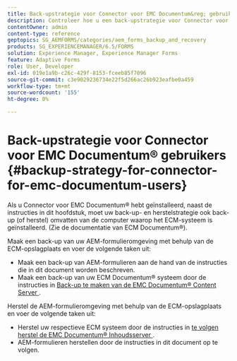 ```yaml
---
title: Back-upstrategie voor Connector voor EMC Documentum&reg; gebruikers
description: Controleer hoe u een back-upstrategie voor Connector voor EMC Documentum&reg; gebruikers maakt.
contentOwner: admin
content-type: reference
geptopics: SG_AEMFORMS/categories/aem_forms_backup_and_recovery
products: SG_EXPERIENCEMANAGER/6.5/FORMS
solution: Experience Manager, Experience Manager Forms
feature: Adaptive Forms
role: User, Developer
exl-id: 019e1a9b-c26c-429f-8153-fceeb85f7096
source-git-commit: c3e9029236734e22f5d266ac26b923eafbe0a459
workflow-type: tm+mt
source-wordcount: '155'
ht-degree: 0%

---
```


# Back-upstrategie voor Connector voor EMC Documentum® gebruikers {#backup-strategy-for-connector-for-emc-documentum-users}

Als u Connector voor EMC Documentum® hebt geïnstalleerd, naast de instructies in dit hoofdstuk, moet uw back-up- en herstelstrategie ook back-up (of herstel) omvatten van de computer waarop het ECM-systeem is geïnstalleerd. (Zie de documentatie van ECM Documentum®).

Maak een back-up van uw AEM-formulieromgeving met behulp van de ECM-opslagplaats en voer de volgende taken uit:

* Maak een back-up van AEM-formulieren aan de hand van de instructies die in dit document worden beschreven.
* Maak een back-up van uw ECM Documentum® systeem door de instructies in [ Back-up te maken van de EMC Documentum® Content Server ](/help/forms/using/admin-help/backing-recovering-emc-documentum-repository.md#back-up-the-emc-documentum-content-server) .

Herstel de AEM-formulieromgeving met behulp van de ECM-opslagplaats en voer de volgende taken uit:

* Herstel uw respectieve ECM systeem door de instructies in [ te volgen herstel de EMC Documentum® Inhoudsserver ](/help/forms/using/admin-help/backing-recovering-emc-documentum-repository.md#restore-the-emc-documentum-content-server).
* AEM-formulieren herstellen door de instructies in dit document op te volgen.
